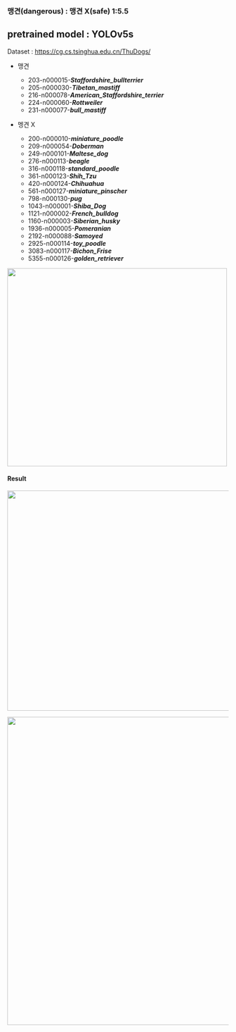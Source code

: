 ### 맹견(dangerous) : 맹견 X(safe) 1:5.5

## pretrained model : YOLOv5s


Dataset :  https://cg.cs.tsinghua.edu.cn/ThuDogs/

* 맹견
  * 203-n000015-***Staffordshire_bullterrier***
  * 205-n000030-***Tibetan_mastiff***
  * 216-n000078-***American_Staffordshire_terrier***
  * 224-n000060-***Rottweiler***
  * 231-n000077-***bull_mastiff***

 
* 멩견 X
  * 200-n000010-***miniature_poodle***
  * 209-n000054-***Doberman***
  * 249-n000101-***Maltese_dog***
  * 276-n000113-***beagle***
  * 316-n000118-***standard_poodle***
  * 361-n000123-***Shih_Tzu***
  * 420-n000124-***Chihuahua***
  * 561-n000127-***miniature_pinscher***
  * 798-n000130-***pug***
  * 1043-n000001-***Shiba_Dog***
  * 1121-n000002-***French_bulldog***
  * 1160-n000003-***Siberian_husky***
  * 1936-n000005-***Pomeranian***
  * 2192-n000088-***Samoyed***
  * 2925-n000114-***toy_poodle***
  * 3083-n000117-***Bichon_Frise***
  * 5355-n000126-***golden_retriever***

  


<img src = "https://user-images.githubusercontent.com/94882776/180604907-c65b6b76-5bc1-4bc3-b43a-e7f8316895f6.jpg" 
     width = "500" height = "450">
     
#### Result

<img src = "https://user-images.githubusercontent.com/94882776/194117749-6406aedf-896d-45b2-9a67-63edc83ae8bc.png" 
     width = "900" height = "500">

<img src = "https://user-images.githubusercontent.com/94882776/194117954-2b39cb25-4651-4452-9c58-d264ee8544bd.png" 
     width = "800" height = "700">
